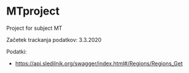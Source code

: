 # MTproject
Project for subject MT

Začetek trackanja podatkov: 3.3.2020

Podatki:
- https://api.sledilnik.org/swagger/index.html#/Regions/Regions_Get
